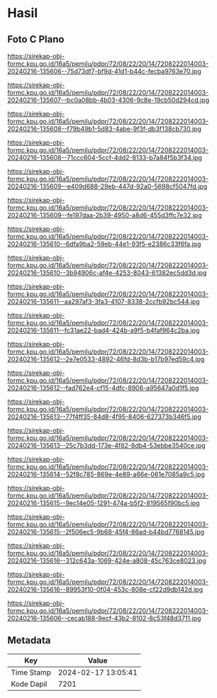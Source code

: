# Hasil

## Foto C Plano

https://sirekap-obj-formc.kpu.go.id/16a5/pemilu/pdpr/72/08/22/20/14/7208222014003-20240216-135606--75d73df7-bf9d-41d1-b44c-fecba9763e70.jpg

https://sirekap-obj-formc.kpu.go.id/16a5/pemilu/pdpr/72/08/22/20/14/7208222014003-20240216-135607--bc0a08bb-4b03-4306-9c8e-19cb50d294cd.jpg

https://sirekap-obj-formc.kpu.go.id/16a5/pemilu/pdpr/72/08/22/20/14/7208222014003-20240216-135608--f79b49b1-5d83-4abe-9f3f-db3f138cb730.jpg

https://sirekap-obj-formc.kpu.go.id/16a5/pemilu/pdpr/72/08/22/20/14/7208222014003-20240216-135608--71ccc604-5ccf-4dd2-8133-b7a84f5b3f34.jpg

https://sirekap-obj-formc.kpu.go.id/16a5/pemilu/pdpr/72/08/22/20/14/7208222014003-20240216-135609--e409d688-29eb-447d-92a0-5698cf5047fd.jpg

https://sirekap-obj-formc.kpu.go.id/16a5/pemilu/pdpr/72/08/22/20/14/7208222014003-20240216-135609--fe197daa-2b39-4950-a8d6-455d3ffc7e32.jpg

https://sirekap-obj-formc.kpu.go.id/16a5/pemilu/pdpr/72/08/22/20/14/7208222014003-20240216-135610--6dfa9ba2-59eb-44e1-93f5-e2386c33f6fa.jpg

https://sirekap-obj-formc.kpu.go.id/16a5/pemilu/pdpr/72/08/22/20/14/7208222014003-20240216-135610--3b94906c-af4e-4253-8043-61382ec5dd3d.jpg

https://sirekap-obj-formc.kpu.go.id/16a5/pemilu/pdpr/72/08/22/20/14/7208222014003-20240216-135611--aa297af3-3fa3-4107-8338-2ccfb92bc544.jpg

https://sirekap-obj-formc.kpu.go.id/16a5/pemilu/pdpr/72/08/22/20/14/7208222014003-20240216-135611--fc31ae22-bad4-424b-a9f5-b4faf964c2ba.jpg

https://sirekap-obj-formc.kpu.go.id/16a5/pemilu/pdpr/72/08/22/20/14/7208222014003-20240216-135612--2e7e0533-4892-46fd-8d3b-b17b97ed59c4.jpg

https://sirekap-obj-formc.kpu.go.id/16a5/pemilu/pdpr/72/08/22/20/14/7208222014003-20240216-135612--fad762e4-cf15-4dfc-8906-a95647a0d1f5.jpg

https://sirekap-obj-formc.kpu.go.id/16a5/pemilu/pdpr/72/08/22/20/14/7208222014003-20240216-135613--77f4ff35-84d8-4f95-8406-627373b346f5.jpg

https://sirekap-obj-formc.kpu.go.id/16a5/pemilu/pdpr/72/08/22/20/14/7208222014003-20240216-135613--25c7b3dd-173e-4f82-8db4-53ebbe3540ce.jpg

https://sirekap-obj-formc.kpu.go.id/16a5/pemilu/pdpr/72/08/22/20/14/7208222014003-20240216-135614--52f8c785-869e-4e89-a66e-061e7085a9c5.jpg

https://sirekap-obj-formc.kpu.go.id/16a5/pemilu/pdpr/72/08/22/20/14/7208222014003-20240216-135615--9ec14e05-1291-474a-b5f2-819565f90bc5.jpg

https://sirekap-obj-formc.kpu.go.id/16a5/pemilu/pdpr/72/08/22/20/14/7208222014003-20240216-135615--2f506ec5-9b68-45f4-86ad-b44bd7768145.jpg

https://sirekap-obj-formc.kpu.go.id/16a5/pemilu/pdpr/72/08/22/20/14/7208222014003-20240216-135616--312c643a-1069-424e-a808-45c763ce8023.jpg

https://sirekap-obj-formc.kpu.go.id/16a5/pemilu/pdpr/72/08/22/20/14/7208222014003-20240216-135616--89953f10-0f04-453c-808e-cf22d9db142d.jpg

https://sirekap-obj-formc.kpu.go.id/16a5/pemilu/pdpr/72/08/22/20/14/7208222014003-20240216-135606--cecab188-9ecf-43b2-8102-8c53f48d3711.jpg


## Metadata

| Key        | Value               |
| ---------- | ------------------- |
| Time Stamp | 2024-02-17 13:05:41 |
| Kode Dapil | 7201                |



